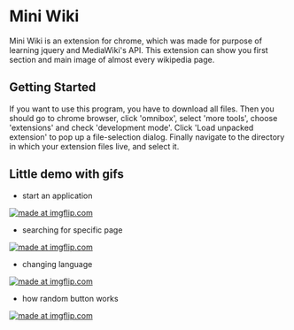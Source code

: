 # Mini Wiki

Mini Wiki is an extension for chrome, which was made for purpose of learning jquery and MediaWiki's API. This extension can show you first section and main image of almost every wikipedia page.

## Getting Started

If you want to use this program, you have to download all files. Then you should go to chrome browser, click 'omnibox', select 'more tools', choose 'extensions' and check 'development mode'. Click 'Load unpacked extension' to pop up a file-selection dialog. Finally navigate to the directory in which your extension files live, and select it.

## Little demo with gifs

- start an application

<a href="https://imgflip.com/gif/1urqoq"><img src="https://i.imgflip.com/1urqoq.gif" title="made at imgflip.com"/></a>

- searching for specific page

<a href="https://imgflip.com/gif/1urqj7"><img src="https://i.imgflip.com/1urqj7.gif" title="made at imgflip.com"/></a>

- changing language

<a href="https://imgflip.com/gif/1urqln"><img src="https://i.imgflip.com/1urqln.gif" title="made at imgflip.com"/></a>

- how random button works

<a href="https://imgflip.com/gif/1urqt8"><img src="https://i.imgflip.com/1urqt8.gif" title="made at imgflip.com"/></a>
